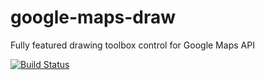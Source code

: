# google-maps-draw

Fully featured drawing toolbox control for Google Maps API

[![Build Status](https://travis-ci.org/AppGeo/google-maps-draw.svg?branch=master)](https://travis-ci.org/AppGeo/google-maps-draw)
